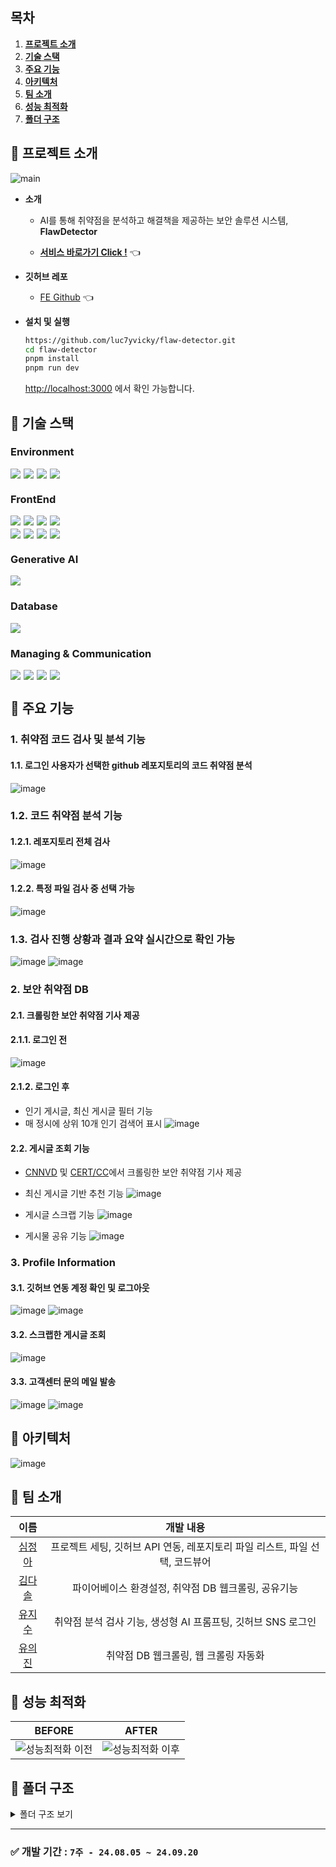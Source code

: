 ## 목차

1. [**프로젝트 소개**](#1)
2. [**기술 스택**](#2)
3. [**주요 기능**](#3)
4. [**아키텍처**](#4)
5. [**팀 소개**](#5)
6. [**성능 최적화**](#6)
7. [**폴더 구조**](#7)

<div id="1"></div>

## 📌 프로젝트 소개

![main](https://github.com/user-attachments/assets/dc282e55-adee-413a-a058-a53d95bf0dde)

- **소개**

  - AI를 통해 취약점을 분석하고 해결책을 제공하는 보안 솔루션 시스템, **FlawDetector**<br/>

  - [**서비스 바로가기 Click !**](https://flaw-detector.vercel.app/) 👈

- **깃허브 레포**

  - [FE Github](https://github.com/luc7yvicky/flaw-detector) 👈

- **설치 및 실행**
  ```bash
  https://github.com/luc7yvicky/flaw-detector.git
  cd flaw-detector
  pnpm install
  pnpm run dev
  ```
  [http://localhost:3000](http://localhost:3000) 에서 확인 가능합니다.

<div id="2"></div>

## 📌 기술 스택

### Environment

<div style="display: flex; gap:5px;">
  <img src="https://img.shields.io/badge/pnpm-%234a4a4a.svg?style=for-the-badge&logo=pnpm&logoColor=f69220" />
  <img src="https://img.shields.io/badge/github-181717?style=for-the-badge&logo=github&logoColor=white" />
  <img src="https://img.shields.io/badge/git-F05032?style=for-the-badge&logo=git&logoColor=white" />
  <img src="https://img.shields.io/badge/ESLint-4B3263?style=for-the-badge&logo=eslint&logoColor=white" />
</div>

### FrontEnd

<div style="display: flex; gap:5px; margin-bottom:5px;">
  <img src="https://img.shields.io/badge/next.js-%2320232a?style=for-the-badge&logo=nextdotjs&logoColor=%ffffff" />
  <img src="https://img.shields.io/badge/typescript-%23007ACC.svg?style=for-the-badge&logo=typescript&logoColor=white" />
<img src="https://img.shields.io/badge/zustand-%2320232a.svg?style=for-the-badge&logo=react&logoColor=%2361DAFB"/>
  <img src="https://img.shields.io/badge/-Tanstack%20Query-FF4154?style=for-the-badge&logo=react%20query&logoColor=white">
</div>

<div style="display: flex; gap:5px;">
  <img src="https://img.shields.io/badge/tailwindcss-%2338B2AC.svg?style=for-the-badge&logo=tailwind-css&logoColor=white" />
<img src="https://img.shields.io/badge/Puppeteer-2E8555?style=for-the-badge&logo=Puppeteer&logoColor=white" />  
  <img src="https://img.shields.io/badge/NextAuth-181717?style=for-the-badge&logo=nextdns&logoColor=white" />
  <img src="https://img.shields.io/badge/octokit-181717?style=for-the-badge&logo=github&logoColor=white" />
</div>

### Generative AI

   <img src="https://img.shields.io/badge/llama3-white?style=for-the-badge&logo=meta&logoColor=black" />

### Database

<div style="display: flex; gap:5px;">
  <img src="https://img.shields.io/badge/firebase-DD2C00?style=for-the-badge&logo=eslint&logoColor=white" />
</div>

### Managing & Communication

<div style="display: flex; gap:5px;">
  <img src="https://img.shields.io/badge/jira-0052CC?style=for-the-badge&logo=jira&logoColor=white" />
  <img src="https://img.shields.io/badge/Discord-%235865F2.svg?style=for-the-badge&logo=discord&logoColor=white" />
  <img src="https://img.shields.io/badge/figma-%23F24E1E?style=for-the-badge&logo=figma&logoColor=white" />
  <img src="https://img.shields.io/badge/notion-000000?style=for-the-badge&logo=notion&logoColor=white" />

</div>

<div id="3"></div>

## 📌 주요 기능

### 1. 취약점 코드 검사 및 분석 기능

#### 1.1. 로그인 사용자가 선택한 github 레포지토리의 코드 취약점 분석

![image](https://github.com/user-attachments/assets/e068a4e4-82a2-4239-97c6-716a8dd44d1b)

### 1.2. 코드 취약점 분석 기능

#### 1.2.1. 레포지토리 전체 검사

![image](https://github.com/user-attachments/assets/658f478a-b5b1-4d20-86c1-a00cf9114563)

#### 1.2.2. 특정 파일 검사 중 선택 가능

![image](https://github.com/user-attachments/assets/b8b9f9e5-318c-4e21-a98e-689ce61ca68f)

### 1.3. 검사 진행 상황과 결과 요약 실시간으로 확인 가능

![image](https://github.com/user-attachments/assets/3e21e98b-cebc-474d-a2c8-cbcb488fe467)
![image](https://github.com/user-attachments/assets/d470cafc-e0e4-414f-bf24-ec58f024d2de)

### 2. 보안 취약점 DB

#### 2.1. 크롤링한 보안 취약점 기사 제공

#### 2.1.1. 로그인 전

![image](https://github.com/user-attachments/assets/9bca259b-5a33-4926-a477-00224a1f01f9)

#### 2.1.2. 로그인 후

- 인기 게시글, 최신 게시글 필터 기능
- 매 정시에 상위 10개 인기 검색어 표시
  ![image](https://github.com/user-attachments/assets/6d1d7496-9607-473d-9043-710a05c0c7ab)

#### 2.2. 게시글 조회 기능

- [CNNVD](https://www.cnnvd.org.cn/home/childHome) 및 [CERT/CC](https://www.kb.cert.org/vuls/)에서 크롤링한 보안 취약점 기사 제공
- 최신 게시글 기반 추천 기능
  ![image](https://github.com/user-attachments/assets/5f5e2674-5c20-4ab6-b7f6-4fda50dbd883)

- 게시글 스크랩 기능
  ![image](https://github.com/user-attachments/assets/ec6f14d7-15e3-4c35-8d2b-2878b6158bf7)

- 게시물 공유 기능
  ![image](https://github.com/user-attachments/assets/3d1511e7-ac93-4bd7-8661-8ade1905c55f)

### 3. Profile Information

#### 3.1. 깃허브 연동 계정 확인 및 로그아웃

![image](https://github.com/user-attachments/assets/9d8666cf-8cb6-4f73-83b0-3e0f0b2fda52)
![image](https://github.com/user-attachments/assets/d8515336-40c8-4f0a-a4a1-369a92d51ee4)

#### 3.2. 스크랩한 게시글 조회

![image](https://github.com/user-attachments/assets/2689353e-b399-47cd-9841-4c3218dd0d4a)

#### 3.3. 고객센터 문의 메일 발송

![image](https://github.com/user-attachments/assets/4e95e8ec-fcee-4da4-b436-2f530c0674eb)
![image](https://github.com/user-attachments/assets/e5fa003e-a3e1-4158-ba69-cc7d929b1914)

<div id="4"></div>

## 📌 아키텍처

![image](https://github.com/user-attachments/assets/5a63edf0-3b6f-4f8d-9dd3-95b5ca403f3b)

<div id="5"></div>

## 📌 팀 소개

|                 이름                  |                     <div align="center">개발 내용</div>                     |
| :-----------------------------------: | :-------------------------------------------------------------------------: |
| [심정아](https://github.com/joanShim) | 프로젝트 세팅, 깃허브 API 연동, 레포지토리 파일 리스트, 파일 선택, 코드뷰어 |
|  [김다솔](https://github.com/sol-ee)  |     파이어베이스 환경설정, 취약점 DB 웹크롤링, 공유기능                    |
|              [유지수](https://github.com/jadugamja )               |             취약점 분석 검사 기능, 생성형 AI 프롬프팅, 깃허브 SNS 로그인              |
|              [유의진](https://github.com/timetam24)               |                    취약점 DB 웹크롤링, 웹 크롤링 자동화                     |

<div id="6"></div>

## 📌 성능 최적화

|BEFORE|AFTER|
|:---:|:---:|
|<img src="https://github.com/user-attachments/assets/9c1ead14-31d3-42a4-9e91-e59dd4346bfa" alt="성능최적화 이전"/>|<img src="https://cdn.discordapp.com/attachments/1268130742664171592/1288002574342946846/2024-09-24_2.02.18.png?ex=66f3995f&is=66f247df&hm=2a93e20b7ba596743728d3e7d8db5a8bba5999752c9e089aae67d6d81409e973&" alt="성능최적화 이후"/>|

<!-- 리팩토링 세부내용 추가 -->

<div id="7"></div>

## 📌 폴더 구조

<details>
<summary>폴더 구조 보기</summary>

```
── README.md
├── build.sh
├── firebase.json
├── firebaseConfig.ts
├── firestore.indexes.json
├── firestore.rules
├── functions
├── next-env.d.ts
├── next.config.mjs
├── node_modules
├── package.json
├── pnpm-lock.yaml
├── postcss.config.mjs
├── public
│   ├── fonts
│   ├── images
├── src
│   ├── app
│   │   ├── api
│   │   ├── favicon.ico
│   │   ├── globals.css
│   │   ├── layout.tsx
│   │   └── page.tsx
│   ├── auth.config.ts
│   ├── auth.ts
│   ├── components
│   ├── hooks
│   ├── lib
│   ├── middleware.ts
│   ├── stores
│   └── types
├── storage.rules
├── tailwind.config.ts
└── tsconfig.json

```

</details>

---

### ✅ 개발 기간 : `7주 - 24.08.05 ~ 24.09.20`

